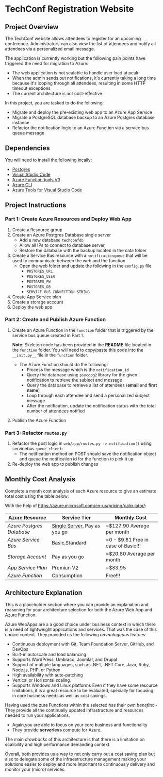 # TechConf Registration Website

## Project Overview
The TechConf website allows attendees to register for an upcoming conference. Administrators can also view the list of attendees and notify all attendees via a personalized email message.

The application is currently working but the following pain points have triggered the need for migration to Azure:
 - The web application is not scalable to handle user load at peak
 - When the admin sends out notifications, it's currently taking a long time because it's looping through all attendees, resulting in some HTTP timeout exceptions
 - The current architecture is not cost-effective 

In this project, you are tasked to do the following:
- Migrate and deploy the pre-existing web app to an Azure App Service
- Migrate a PostgreSQL database backup to an Azure Postgres database instance
- Refactor the notification logic to an Azure Function via a service bus queue message

## Dependencies

You will need to install the following locally:
- [Postgres](https://www.postgresql.org/download/)
- [Visual Studio Code](https://code.visualstudio.com/download)
- [Azure Function tools V3](https://docs.microsoft.com/en-us/azure/azure-functions/functions-run-local?tabs=windows%2Ccsharp%2Cbash#install-the-azure-functions-core-tools)
- [Azure CLI](https://docs.microsoft.com/en-us/cli/azure/install-azure-cli?view=azure-cli-latest)
- [Azure Tools for Visual Studio Code](https://marketplace.visualstudio.com/items?itemName=ms-vscode.vscode-node-azure-pack)

## Project Instructions

### Part 1: Create Azure Resources and Deploy Web App
1. Create a Resource group
2. Create an Azure Postgres Database single server
   - Add a new database `techconfdb`
   - Allow all IPs to connect to database server
   - Restore the database with the backup located in the data folder
3. Create a Service Bus resource with a `notificationqueue` that will be used to communicate between the web and the function
   - Open the web folder and update the following in the `config.py` file
      - `POSTGRES_URL`
      - `POSTGRES_USER`
      - `POSTGRES_PW`
      - `POSTGRES_DB`
      - `SERVICE_BUS_CONNECTION_STRING`
4. Create App Service plan
5. Create a storage account
6. Deploy the web app

### Part 2: Create and Publish Azure Function
1. Create an Azure Function in the `function` folder that is triggered by the service bus queue created in Part 1.

      **Note**: Skeleton code has been provided in the **README** file located in the `function` folder. You will need to copy/paste this code into the `__init.py__` file in the `function` folder.
      - The Azure Function should do the following:
         - Process the message which is the `notification_id`
         - Query the database using `psycopg2` library for the given notification to retrieve the subject and message
         - Query the database to retrieve a list of attendees (**email** and **first name**)
         - Loop through each attendee and send a personalized subject message
         - After the notification, update the notification status with the total number of attendees notified
2. Publish the Azure Function

### Part 3: Refactor `routes.py`
1. Refactor the post logic in `web/app/routes.py -> notification()` using servicebus `queue_client`:
   - The notification method on POST should save the notification object and queue the notification id for the function to pick it up
2. Re-deploy the web app to publish changes

## Monthly Cost Analysis
Complete a month cost analysis of each Azure resource to give an estimate total cost using the table below:

With the help of https://azure.microsoft.com/en-us/pricing/calculator/:

| Azure Resource | Service Tier | Monthly Cost |
| ------------ | ------------ | ------------ |
| *Azure Postgres Database* |  [Single Server]( https://azure.microsoft.com/en-us/pricing/details/postgresql/server/), Pay as you go  |     =$127.90 Average per month         |
| *Azure Service Bus*   |    Basic,Standard     |   =0 - $9.81  Free in case of Basic!!!         |
| *Storage Account*                   |  Pay as you go      |     =$20.80 Average per month         |
| *App Service Plan*                   |  Premiun V2    |     =$83.95  |
| *Azure Function*                   |  Consumption   |    Free!!! |

## Architecture Explanation
This is a placeholder section where you can provide an explanation and reasoning for your architecture selection for both the Azure Web App and Azure Function.

Azure WebApps are a a good choice under business context in which there is a need of lightweight applications and services. That was the case of this choice context. They provided us the following *advantageous* featues:
- Continuous deployment with Git, Team Foundation Server, GitHub, and DevOps
- Built-in autoscale and load balancing
- Supports WordPress, Umbraco, Joomla!, and Drupal
- Support of multiple languages, such as .NET, .NET Core, Java, Ruby, Node.js, PHP, or Python
- High availability with auto-patching
- Vertical or Horizontal scaling.
- Supports Windows and Linux platforms
Even if they have some resource limitations, it is a great resource to be evaluated, specially for focusing in core business needs as well as cost savings. 

 Having used the zure Functions within the selected has their own *benefits*:
 -They provide all the continually updated infrastructure and resources needed to run your applications. 
 - Again,you are able to focus on your core business and functionality
 - They provide **serverless** compute for Azure.

The main *drawbacks* of this architecture is that there is a limitation on scalibility and high performance demanding context. 

Overall, both provides us a way to not only carry out a cost saving plan but also to delegate some of the infraestructure management making your solutions easier to deploy and more important to continuously delivery and monitor your (micro) services.
 




